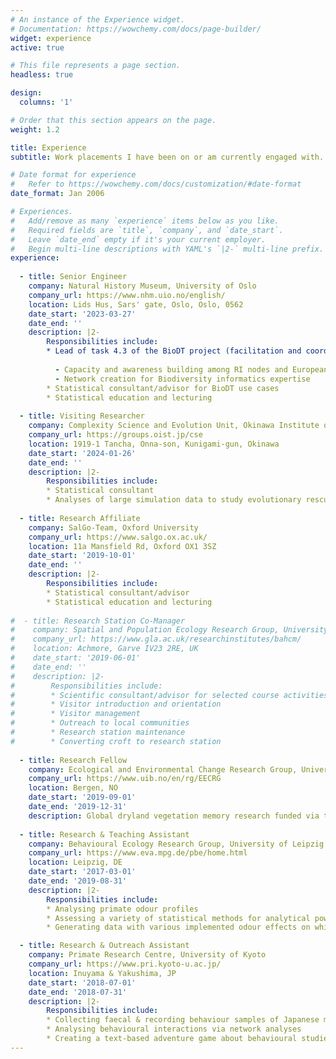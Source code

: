 ```yaml
---
# An instance of the Experience widget.
# Documentation: https://wowchemy.com/docs/page-builder/
widget: experience
active: true

# This file represents a page section.
headless: true

design:
  columns: '1'

# Order that this section appears on the page.
weight: 1.2

title: Experience
subtitle: Work placements I have been on or am currently engaged with. You will find a more all-encompassing overview of my qualifications and experiences on my <a href="https://htmlpreview.github.io/?https://github.com/ErikKusch/Homepage/blob/master/static/media/CV_ErikKusch.html" target="_blank">CV</a>.

# Date format for experience
#   Refer to https://wowchemy.com/docs/customization/#date-format
date_format: Jan 2006

# Experiences.
#   Add/remove as many `experience` items below as you like.
#   Required fields are `title`, `company`, and `date_start`.
#   Leave `date_end` empty if it's your current employer.
#   Begin multi-line descriptions with YAML's `|2-` multi-line prefix.
experience:
  
  - title: Senior Engineer
    company: Natural History Museum, University of Oslo
    company_url: https://www.nhm.uio.no/english/
    location: Lids Hus, Sars' gate, Oslo, Oslo, 0562
    date_start: '2023-03-27'
    date_end: ''
    description: |2-
        Responsibilities include:
        * Lead of task 4.3 of the BioDT project (facilitation and coordination of collaboration between European Rsearch Infrastructure nodes):  
          
          - Capacity and awareness building among RI nodes and European data publishers to deliver the new data streams
          - Network creation for Biodiversity informatics expertise
        * Statistical consultant/advisor for BioDT use cases
        * Statistical education and lecturing
  
  - title: Visiting Researcher
    company: Complexity Science and Evolution Unit, Okinawa Institute of Science and Technology 
    company_url: https://groups.oist.jp/cse
    location: 1919-1 Tancha, Onna-son, Kunigami-gun, Okinawa
    date_start: '2024-01-26'
    date_end: ''
    description: |2-
        Responsibilities include:
        * Statistical consultant
        * Analyses of large simulation data to study evolutionary rescue dynamics
        
  - title: Research Affiliate 
    company: SalGo-Team, Oxford University
    company_url: https://www.salgo.ox.ac.uk/
    location: 11a Mansfield Rd, Oxford OX1 3SZ
    date_start: '2019-10-01'
    date_end: ''
    description: |2-
        Responsibilities include:
        * Statistical consultant/advisor
        * Statistical education and lecturing
        
#  - title: Research Station Co-Manager
#    company: Spatial and Population Ecology Research Group, University of Glasgow
#    company_url: https://www.gla.ac.uk/researchinstitutes/bahcm/
#    location: Achmore, Garve IV23 2RE, UK
#    date_start: '2019-06-01'
#    date_end: ''
#    description: |2-
#        Responsibilities include:
#        * Scientific consultant/advisor for selected course activities on-sight
#        * Visitor introduction and orientation
#        * Visitor management
#        * Outreach to local communities
#        * Research station maintenance
#        * Converting croft to research station
        
  - title: Research Fellow
    company: Ecological and Environmental Change Research Group, University of Bergen
    company_url: https://www.uib.no/en/rg/EECRG
    location: Bergen, NO
    date_start: '2019-09-01'
    date_end: '2019-12-31'
    description: Global dryland vegetation memory research funded via the Fast-Track-Initiative programme (see [Honours & Awards](#accomplishments)).
    
  - title: Research & Teaching Assistant
    company: Behavioural Ecology Research Group, University of Leipzig
    company_url: https://www.eva.mpg.de/pbe/home.html
    location: Leipzig, DE
    date_start: '2017-03-01'
    date_end: '2019-08-31'
    description: |2-
        Responsibilities include:
        * Analysing primate odour profiles
        * Assessing a variety of statistical methods for analytical power in identifying odour effects
        * Generating data with various implemented odour effects on which to test the methods

  - title: Research & Outreach Assistant
    company: Primate Research Centre, University of Kyoto
    company_url: https://www.pri.kyoto-u.ac.jp/
    location: Inuyama & Yakushima, JP
    date_start: '2018-07-01'
    date_end: '2018-07-31'
    description: |2-
        Responsibilities include:
        * Collecting faecal & recording behaviour samples of Japanese macaques
        * Analysing behavioural interactions via network analyses
        * Creating a text-based adventure game about behavioural studies
---
```

